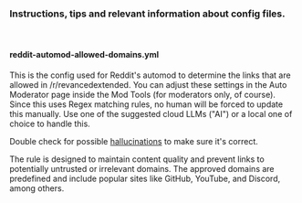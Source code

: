 ### Instructions, tips and relevant information about config files.
<br>

#### reddit-automod-allowed-domains.yml
This is the config used for Reddit's automod to determine the links that are allowed in /r/revancedextended. You can adjust these settings in the Auto Moderator page inside the Mod Tools (for moderators only, of course).
Since this uses Regex matching rules, no human will be forced to update this manually. Use one of the suggested cloud LLMs ("AI") or a local one of choice to handle this.

Double check for possible [hallucinations](https://en.m.wikipedia.org/wiki/Hallucination_(artificial_intelligence)) to make sure it's correct.

The rule is designed to maintain content quality and prevent links to potentially untrusted or irrelevant domains. The approved domains are predefined and include popular sites like GitHub, YouTube, and Discord, among others. 
<br>

####
